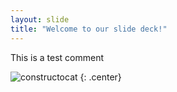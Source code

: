 ```yaml
---
layout: slide
title: "Welcome to our slide deck!"
---
```


This is a test comment

![constructocat](https://octodex.github.com/images/constructocat2.jpg)
{: .center}
